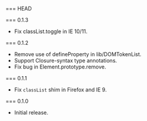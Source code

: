 === HEAD

=== 0.1.3

* Fix classList.toggle in IE 10/11.

=== 0.1.2

* Remove use of defineProperty in lib/DOMTokenList.
* Support Closure-syntax type annotations.
* Fix bug in Element.prototype.remove.

=== 0.1.1

* Fix `classList` shim in Firefox and IE 9.

=== 0.1.0

* Initial release.
